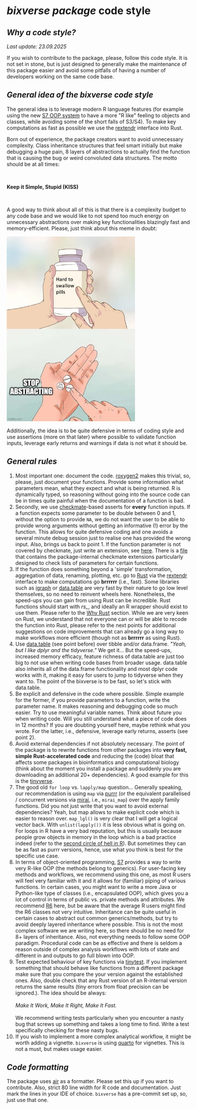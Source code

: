 # *bixverse package* code style

## *Why a code style?* 

*Last update: 23.09.2025* </br>

If you wish to contribute to the package, please, follow this code style. It is 
not set in stone, but is just designed to generally make the maintenance of this
package easier and avoid some pitfalls of having a number of developers working
on the same code base.

## *General idea of the bixverse code style*

The general idea is to leverage modern R language features (for example using 
the new [S7 OOP system](https://github.com/RConsortium/S7) to have a more "R 
like" feeling to objects and classes, while avoiding some of the short falls of 
S3/S4). To make key computations as fast as possible we use the 
[rextendr](https://github.com/extendr/rextendr) interface into Rust. </br>

Born out of experience, the package creators want to avoid unnecessary 
complexity. Class inheritance structures that feel smart initially but make 
debugging a huge pain, 8 layers of abstractions to actually find the function 
that is causing the bug or weird convoluted data structures. The motto should be
at all times:

</br>

**Keep it Simple, Stupid (KISS)**

</br>

A good way to think about all of this is that there is a complexity budget to 
any code base and we would like to not spend too much energy on unnecessary 
abstractions over making key functionalities blazingly fast and 
memory-efficient. Please, just think about this meme in doubt:

<img src="/misc/pics/stop_abstracting.png" width="350" height="504" alt="stop abstracting">

Additionally, the idea is to be quite defensive in terms of coding style and use
assertions (more on that later) where possible to validate function inputs, 
leverage early returns and warnings if data is not what it should be.

## *General rules*

1. Most important one: document the code. [roxygen2](https://roxygen2.r-lib.org) 
makes this trivial, so, please, just document your functions. Provide some 
information what parameters mean, what they expect and what is being returned.
R is dynamically typed, so reasoning without going into the source code can be
in times quite painful when the documentation of a function is bad.
2. Secondly, we use [checkmate](https://mllg.github.io/checkmate/)-based asserts
for **every** function inputs. If a function expects some parameter to be double
between 0 and 1, without the option to provide `NA`, we do not want the user to 
be able to provide wrong arguments without getting an informative (!) error by
the function. This allows for quite defensive coding and one avoids a several 
minute debug session just to realise one has provided the wrong input. Also,
brings us back to point 1. If the function parameter is not covered by checkmate,
just write an extension, see [here](https://mllg.github.io/checkmate/articles/checkmate.html#extending-checkmate). 
There is a [file](/R/checkmate_extensions.R) that contains the package-internal 
checkmate extensions particularly designed to check lists of parameters for 
certain functions.
3. If the function does something beyond a 'simple' transformation, aggregation
of data, renaming, plotting, etc. go to [Rust](https://www.rust-lang.org) via the 
[rextendr](https://github.com/extendr/rextendr) interface to make computations 
go **brrrrrr** (i.e., fast). Some libraries such as [igraph](https://r.igraph.org)
or [data.table](https://github.com/Rdatatable/data.table) are very fast by their
nature to go low level themselves, so no need to reinvent wheels here. Nonetheless, 
the speed-ups you can gain from using Rust can be incredible. Rust functions should 
start with *rs_*, and ideally an R wrapper should exist to use them. Please refer
to the [Why Rust](/docs/why_rust.md) section. While we are very keen on Rust, we
understand that not everyone can or will be able to recode the function into 
Rust, please refer to the next points for additional suggestions on code 
improvements that can already go a long way to make workflows more efficient 
(though not as **brrrrrr** as using Rust).
4. Use [data.table](https://github.com/Rdatatable/data.table) (see point before)
over tibble and/or data.frame. *"Yeah, but I like dplyr and the tidyverse."* 
We get it... But the speed-ups, increased memory efficacy, feature richness of
data.table are just too big to not use when writing code bases from broader usage.
data.table also inherits all of the data.frame functionality and most dplyr code
works with it, making it easy for users to jump to tidyverse when they want to.
The point of the bixverse is to be fast, so let's stick with data.table.
5. Be explicit and defensive in the code where possible. Simple example for the
former, if you provide parameters to a function, write the parameter name. It 
makes reasoning and debugging code so much easier. Try to use meaningful variable
names. Think about future you when writing code. Will you still understand what 
a piece of code does in 12 months? If you are doubting yourself here, maybe 
rethink what you wrote. For the latter, i.e., defensive, leverage early returns, 
asserts (see point 2). 
6. Avoid external dependencies if not absolutely necessary. The point of the 
package is to rewrite functions from other packages into
**very fast, simple Rust-accelerated code** and reducing the (code) bloat that
affects some packages in bioinformatics and computational biology (think about
the moment you install a package and suddenly you are downloading an additional
20+ dependencies). A good example for this is the 
[tinyverse](https://www.tinyverse.org).
7. The good old `for loop` vs. `lapply/map` question... Generally speaking, our
recommendation is using `map` via [purrr](https://purrr.tidyverse.org) (or the 
equivalent parallelised / concurrent versions via [mirai](https://mirai.r-lib.org), 
i.e., `mirai_map`) over the apply family functions. Did you not just write 
that you want to avoid external dependencies? Yeah, but map allows to make 
explicit code which is easier to reason over. `map_lgl()` is very clear that I 
will get a logical vector back. With `unlist(lapply())` it is less
obvious what is going on. For loops in R have a very bad reputation, but this is 
usually because people grow objects in memory in the loop which is a bad 
practice indeed (refer to the [second circle of hell in R](https://www.burns-stat.com/pages/Tutor/R_inferno.pdf)). 
But sometimes they can be as fast as purrr versions, hence, use what you think 
is best for the specific use case.
8. In terms of object-oriented programming, [S7](https://github.com/RConsortium/S7)
provides a way to write very R-like OOP (the methods belong to generics). For 
user-facing key methods and workflows, we recommend using this one, as most R
users will feel very familiar with it and it allows for (familiar) piping of various 
functions. In certain cases, you might want to write a more Java or Python-like 
type of classes (i.e., encapsulated OOP), which gives you a lot of control in
terms of public vs. private methods and attributes. We recommend 
[R6](https://r6.r-lib.org/articles/Introduction.html) here, but be aware that 
the average R users might find the R6 classes not very intuitive. Inheritance 
can be quite useful in certain cases to abstract out common generics/methods, 
but try to avoid deeply layered inheritance where possible. This is not the most
complex software we are writing here, so there should be no need for 8+ layers 
of inheritance. Also, not everything needs to follow some OOP paradigm. 
Procedural code can be as effective and there is seldom a reason outside of
complex analysis workflows with lots of state and different in and outputs to
go full blown into OOP.
9. Test expected behaviour of key functions via 
[tinytest](https://github.com/markvanderloo/tinytest). If you implement 
something that should behave like functions from a different package make sure 
that you compare the your version against the established ones. Also, double 
check that any Rust version of an R-internal version returns the same results
(tiny errors from float precision can be ignored.). The idea should be always: 
</br></br>
*Make It Work, Make It Right, Make It Fast.*
</br></br>
We recommend writing tests particularly when you encounter a nasty bug that 
screws up something and takes a long time to find. Write a test specifically 
checking for these nasty bugs.
10. If you wish to implement a more complex analytical workflow, it might be
worth adding a vignette. `bixverse` is using [quarto](https://quarto.org) for
vignettes. This is not a must, but makes usage easier.

## *Code formatting*

The package uses [air](https://posit-dev.github.io/air/formatter.html) as a
formatter. Please set this up if you want to contribute. Also, strict 80 line
width for R code and documentation. Just mark the lines in your IDE of choice.
`bixverse` has a pre-commit set up, so, just use that one.
